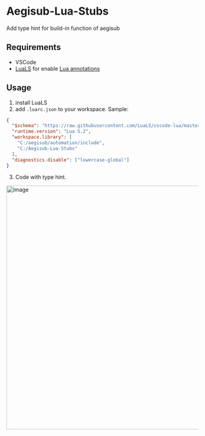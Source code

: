 # Aegisub-Lua-Stubs
Add type hint for build-in function of aegisub

## Requirements
- VSCode
- [LuaLS](https://luals.github.io/) for enable [Lua annotations](https://luals.github.io/wiki/annotations/)

## Usage
1. install LuaLS
2. add `.luarc.json` to your workspace. Sample:
```json
{
  "$schema": "https://raw.githubusercontent.com/LuaLS/vscode-lua/master/setting/schema.json",
  "runtime.version": "Lua 5.2",
  "workspace.library": [
    "C:/aegisub/automation/include",
    "C:/Aegisub-Lua-Stubs"
  ],
  "diagnostics.disable": ["lowercase-global"]
}
```
3. Code with type hint.
<img width="797" height="639" alt="image" src="https://github.com/user-attachments/assets/cbfb3139-d32c-42b6-a64c-01cfdb06506f" />

